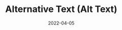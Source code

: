 ---
date: 2022-04-05
draft: true
permalink: false
publisher: popetecha11y
tags:
  - accessibility
  - html
target_url: https://blog.pope.tech/2022/04/05/alternative-text-alt-text/
title: Alternative Text (Alt Text)
---